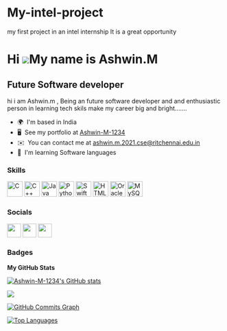 # My-intel-project
my first project in an intel internship 
It is a great opportunity 

Hi ![](https://user-images.githubusercontent.com/18350557/176309783-0785949b-9127-417c-8b55-ab5a4333674e.gif)My name is Ashwin.M
================================================================================================================================

Future Software developer
-------------------------

hi i am Ashwin.m , Being an future software developer and and enthusiastic person in learning tech skils make my career big and bright.......

* 🌍  I'm based in India
* 🖥️  See my portfolio at [Ashwin-M-1234](http://https://github.com/Ashwin-M-1234)
* ✉️  You can contact me at [ashwin.m.2021.cse@ritchennai.edu.in](mailto:ashwin.m.2021.cse@ritchennai.edu.in)
* 🧠  I'm learning Software languages

### Skills


<p align="left">
<a href="https://docs.microsoft.com/en-us/cpp/?view=msvc-170" target="_blank" rel="noreferrer"><img src="https://raw.githubusercontent.com/danielcranney/readme-generator/main/public/icons/skills/c-colored.svg" width="36" height="36" alt="C" /></a>
<a href="https://docs.microsoft.com/en-us/cpp/?view=msvc-170" target="_blank" rel="noreferrer"><img src="https://raw.githubusercontent.com/danielcranney/readme-generator/main/public/icons/skills/cplusplus-colored.svg" width="36" height="36" alt="C++" /></a>
<a href="https://www.oracle.com/java/" target="_blank" rel="noreferrer"><img src="https://raw.githubusercontent.com/danielcranney/readme-generator/main/public/icons/skills/java-colored.svg" width="36" height="36" alt="Java" /></a>
<a href="https://www.python.org/" target="_blank" rel="noreferrer"><img src="https://raw.githubusercontent.com/danielcranney/readme-generator/main/public/icons/skills/python-colored.svg" width="36" height="36" alt="Python" /></a>
<a href="https://developer.apple.com/swift/" target="_blank" rel="noreferrer"><img src="https://raw.githubusercontent.com/danielcranney/readme-generator/main/public/icons/skills/swift-colored.svg" width="36" height="36" alt="Swift" /></a>
<a href="https://developer.mozilla.org/en-US/docs/Glossary/HTML5" target="_blank" rel="noreferrer"><img src="https://raw.githubusercontent.com/danielcranney/readme-generator/main/public/icons/skills/html5-colored.svg" width="36" height="36" alt="HTML5" /></a>
<a href="https://www.oracle.com/uk/index.html" target="_blank" rel="noreferrer"><img src="https://raw.githubusercontent.com/danielcranney/readme-generator/main/public/icons/skills/oracle-colored.svg" width="36" height="36" alt="Oracle" /></a>
<a href="https://www.mysql.com/" target="_blank" rel="noreferrer"><img src="https://raw.githubusercontent.com/danielcranney/readme-generator/main/public/icons/skills/mysql-colored.svg" width="36" height="36" alt="MySQL" /></a>
</p>


### Socials

<p align="left"> <a href="https://www.github.com/Ashwin-M-1234" target="_blank" rel="noreferrer"><img src="https://raw.githubusercontent.com/danielcranney/readme-generator/main/public/icons/socials/github.svg" width="32" height="32" /></a> <a href="http://www.instagram.com/ashwin_love_tony_4321" target="_blank" rel="noreferrer"><img src="https://raw.githubusercontent.com/danielcranney/readme-generator/main/public/icons/socials/instagram.svg" width="32" height="32" /></a> <a href="https://www.linkedin.com/in/ashwin-m-17247a232" target="_blank" rel="noreferrer"><img src="https://raw.githubusercontent.com/danielcranney/readme-generator/main/public/icons/socials/linkedin.svg" width="32" height="32" /></a></p>

### Badges

<b>My GitHub Stats</b>

<a href="http://www.github.com/Ashwin-M-1234"><img src="https://github-readme-stats.vercel.app/api?username=Ashwin-M-1234&show_icons=true&hide=issues,&title_color=ffffff&text_color=ffffff&icon_color=000000&bg_color=7f1d1d&hide_border=true&show_icons=true" alt="Ashwin-M-1234's GitHub stats" /></a>

<a href="http://www.github.com/Ashwin-M-1234"><img src="https://github-readme-streak-stats.herokuapp.com/?user=Ashwin-M-1234&stroke=ffffff&background=7f1d1d&ring=ffffff&fire=ffffff&currStreakNum=ffffff&currStreakLabel=ffffff&sideNums=ffffff&sideLabels=ffffff&dates=ffffff&hide_border=true" /></a>

<a href="http://www.github.com/Ashwin-M-1234"><img src="https://github-readme-activity-graph.cyclic.app/graph?username=Ashwin-M-1234&bg_color=7f1d1d&color=ffffff&line=000000&point=ffffff&area_color=7f1d1d&area=true&hide_border=true&custom_title=GitHub%20Commits%20Graph" alt="GitHub Commits Graph" /></a>

<a href="https://github.com/Ashwin-M-1234" align="left"><img src="https://github-readme-stats.vercel.app/api/top-langs/?username=Ashwin-M-1234&langs_count=10&title_color=ffffff&text_color=ffffff&icon_color=000000&bg_color=7f1d1d&hide_border=true&locale=en&custom_title=Top%20%Languages" alt="Top Languages" /></a>
